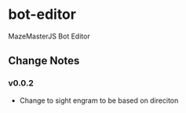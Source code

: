 # bot-editor

MazeMasterJS Bot Editor

## Change Notes

### v0.0.2

- Change to sight engram to be based on direciton
